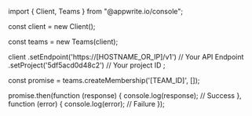 import { Client, Teams } from "@appwrite.io/console";

const client = new Client();

const teams = new Teams(client);

client
    .setEndpoint('https://[HOSTNAME_OR_IP]/v1') // Your API Endpoint
    .setProject('5df5acd0d48c2') // Your project ID
;

const promise = teams.createMembership('[TEAM_ID]', []);

promise.then(function (response) {
    console.log(response); // Success
}, function (error) {
    console.log(error); // Failure
});